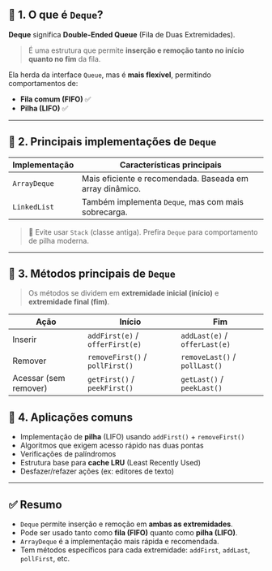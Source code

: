 

## 🔹 1. O que é `Deque`?

**Deque** significa **Double-Ended Queue** (Fila de Duas Extremidades).

> É uma estrutura que permite **inserção e remoção tanto no início quanto no fim** da fila.

Ela herda da interface `Queue`, mas é **mais flexível**, permitindo comportamentos de:

* **Fila comum (FIFO)** ✅
* **Pilha (LIFO)** ✅

---

## 🔹 2. Principais implementações de `Deque`

| Implementação | Características principais                               |
| ------------- | -------------------------------------------------------- |
| `ArrayDeque`  | Mais eficiente e recomendada. Baseada em array dinâmico. |
| `LinkedList`  | Também implementa `Deque`, mas com mais sobrecarga.      |

> 🚫 Evite usar `Stack` (classe antiga). Prefira `Deque` para comportamento de pilha moderna.

---

## 🔹 3. Métodos principais de `Deque`

> Os métodos se dividem em **extremidade inicial (início)** e **extremidade final (fim)**.

| Ação                  | Início                          | Fim                           |
| --------------------- | ------------------------------- | ----------------------------- |
| Inserir               | `addFirst(e)` / `offerFirst(e)` | `addLast(e)` / `offerLast(e)` |
| Remover               | `removeFirst()` / `pollFirst()` | `removeLast()` / `pollLast()` |
| Acessar (sem remover) | `getFirst()` / `peekFirst()`    | `getLast()` / `peekLast()`    |


## 🔹 4. Aplicações comuns

* Implementação de **pilha** (LIFO) usando `addFirst()` + `removeFirst()`
* Algoritmos que exigem acesso rápido nas duas pontas
* Verificações de palíndromos
* Estrutura base para **cache LRU** (Least Recently Used)
* Desfazer/refazer ações (ex: editores de texto)

---

## ✅ Resumo

* `Deque` permite inserção e remoção em **ambas as extremidades**.
* Pode ser usado tanto como **fila (FIFO)** quanto como **pilha (LIFO)**.
* `ArrayDeque` é a implementação mais rápida e recomendada.
* Tem métodos específicos para cada extremidade: `addFirst`, `addLast`, `pollFirst`, etc.

